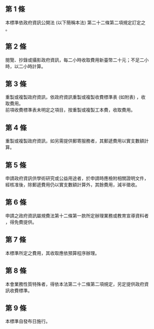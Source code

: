 第 1 條
-------
本標準依政府資訊公開法 (以下簡稱本法) 第二十二條第二項規定訂定之  
。

第 2 條
-------
閱覽、抄錄或攝影政府資訊，每二小時收取費用新臺幣二十元；不足二小  
時，以二小時計算。

第 3 條
-------
重製或複製政府資訊，依政府資訊重製或複製收費標準表 (如附表) ，收  
取費用。  
前項收費標準表未明定之項目，按重製或複製工本費，收取費用。

第 4 條
-------
重製或複製政府資訊，如另需提供郵寄服務者，其郵遞費用以實支數額計  
算。

第 5 條
-------
申請政府資訊供學術研究或公益用途者，於申請時應檢附相關證明文件，  
經核准後，除郵遞費用仍以實支數額計算外，其餘費用，減半徵收。

第 6 條
-------
申請之政府資訊屬規費法第十二條第一款所定辦理業務或教育宣導資料者  
，得免費提供。

第 7 條
-------
本標準所定之費用，其收取應依預算程序辦理。

第 8 條
-------
本會業務性質特殊者，得依本法第二十二條第二項規定，另定提供政府資  
訊收費標準。

第 9 條
-------
本標準自發布日施行。

